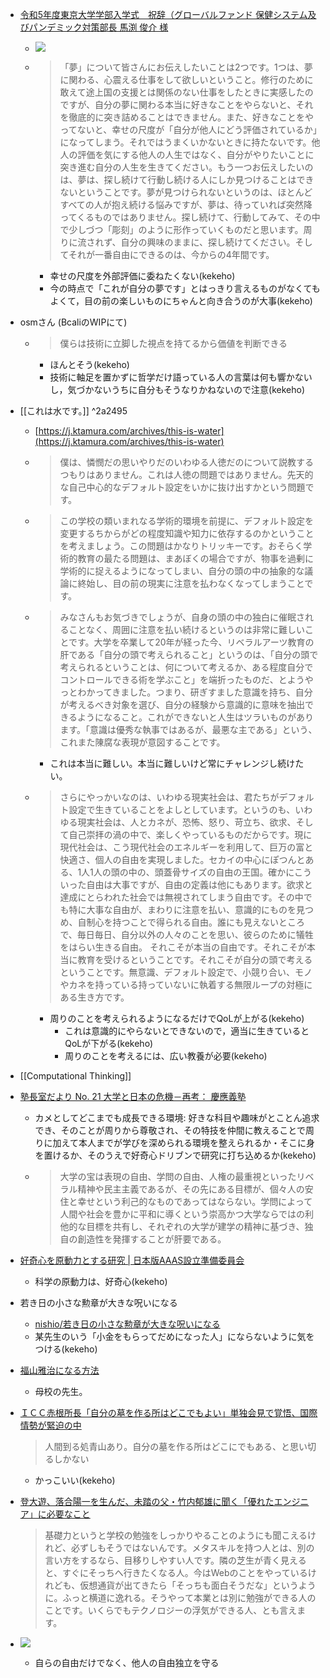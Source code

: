 - [令和5年度東京大学学部入学式　祝辞（グローバルファンド 保健システム及びパンデミック対策部長 馬渕 俊介 様](https://www.u-tokyo.ac.jp/ja/about/president/b_message2023_03.html)
	- ![](https://www.youtube.com/watch?v=o89ByC0O6xs)

	- >  「夢」について皆さんにお伝えしたいことは2つです。1つは、夢に関わる、心震える仕事をして欲しいということ。修行のために敢えて途上国の支援とは関係のない仕事をしたときに実感したのですが、自分の夢に関わる本当に好きなことをやらないと、それを徹底的に突き詰めることはできません。また、好きなことをやってないと、幸せの尺度が「自分が他人にどう評価されているか」になってしまう。それではうまくいかないときに持たないです。他人の評価を気にする他人の人生ではなく、自分がやりたいことに突き進む自分の人生を生きてください。もう一つお伝えしたいのは、夢は、探し続けて行動し続ける人にしか見つけることはできないということです。夢が見つけられないというのは、ほとんどすべての人が抱え続ける悩みですが、夢は、待っていれば突然降ってくるものではありません。探し続けて、行動してみて、その中で少しづつ「彫刻」のように形作っていくものだと思います。周りに流されず、自分の興味のままに、探し続けてください。そしてそれが一番自由にできるのは、今からの4年間です。
		- 幸せの尺度を外部評価に委ねたくない(kekeho)
		- 今の時点で「これが自分の夢です」とはっきり言えるものがなくてもよくて，目の前の楽しいものにちゃんと向き合うのが大事(kekeho)

- osmさん (BcaliのWIPにて)
	- > 僕らは技術に立脚した視点を持てるから価値を判断できる
		- ほんとそう(kekeho)
		- 技術に軸足を置かずに哲学だけ語っている人の言葉は何も響かないし，気づかないうちに自分もそうなりかねないので注意(kekeho)

- [[これは水です。]] ^2a2495
	- [https://j.ktamura.com/archives/this-is-water](https://j.ktamura.com/archives/this-is-water)
	- > 僕は、憐憫だの思いやりだのいわゆる人徳だのについて説教するつもりはありません。これは人徳の問題ではありません。先天的な自己中心的なデフォルト設定をいかに抜け出すかという問題です。
	- > この学校の類いまれなる学術的環境を前提に、デフォルト設定を変更するちからがどの程度知識や知力に依存するのかということを考えましょう。この問題はかなりトリッキーです。おそらく学術的教育の最たる問題は、まあぼくの場合ですが、物事を過剰に学術的に捉えるようになってしまい、自分の頭の中の抽象的な議論に終始し、目の前の現実に注意を払わなくなってしまうことです。
	- > みなさんもお気づきでしょうが、自身の頭の中の独白に催眠されることなく、周囲に注意を払い続けるというのは非常に難しいことです。大学を卒業して20年が経った今、リベラルアーツ教育の肝である「自分の頭で考えられること」というのは、「自分の頭で考えられるということは、何について考えるか、ある程度自分でコントロールできる術を学ぶこと」を端折ったものだ、とようやっとわかってきました。つまり、研ぎすました意識を持ち、自分が考えるべき対象を選び、自分の経験から意識的に意味を抽出できるようになること。これができないと人生はツラいものがあります。「意識は優秀な執事ではあるが、最悪な主である」という、これまた陳腐な表現が意図することです。
		- これは本当に難しい。本当に難しいけど常にチャレンジし続けたい。
	- > さらにやっかいなのは、いわゆる現実社会は、君たちがデフォルト設定で生きていることをよしとしています。というのも、いわゆる現実社会は、人とカネが、恐怖、怒り、苛立ち、欲求、そして自己崇拝の渦の中で、楽しくやっているものだからです。現に現代社会は、こう現代社会のエネルギーを利用して、巨万の富と快適さ、個人の自由を実現しました。セカイの中心にぽつんとある、1人1人の頭の中の、頭蓋骨サイズの自由の王国。確かにこういった自由は大事ですが、自由の定義は他にもあります。欲求と達成にとらわれた社会では無視されてしまう自由です。その中でも特に大事な自由が、まわりに注意を払い、意識的にものを見つめ、自制心を持つことで得られる自由。誰にも見えないところで、毎日毎日、自分以外の人々のことを思い、彼らのために犠牲をはらい生きる自由。 それこそが本当の自由です。それこそが本当に教育を受けるということです。それこそが自分の頭で考えるということです。無意識、デフォルト設定で、小競り合い、モノやカネを持っている持っていないに執着する無限ループの対極にある生き方です。
		- 周りのことを考えられるようになるだけでQoLが上がる(kekeho)
			- これは意識的にやらないとできないので，適当に生きているとQoLが下がる(kekeho)
			- 周りのことを考えるには、広い教養が必要(kekeho)

- [[Computational Thinking]]

- [塾長室だより No. 21 大学と日本の危機－再考： 慶應義塾](https://www.keio.ac.jp/ja/about/president/blog/2024/2/27/379-157072/)
	- カメとしてどこまでも成長できる環境: 好きな科目や趣味がとことん追求でき、そのことが周りから尊敬され、その特技を仲間に教えることで周りに加えて本人までが学びを深められる環境を整えられるか・そこに身を置けるか、そのうえで好奇心ドリブンで研究に打ち込めるか(kekeho)
	- > 大学の宝は表現の自由、学問の自由、人権の最重視といったリベラル精神や民主主義であるが、その先にある目標が、個々人の安住と幸せという利己的なものであってはならない。学問によって人間や社会を豊かに平和に導くという崇高かつ大学ならではの利他的な目標を共有し、それぞれの大学が建学の精神に基づき、独自の創造性を発揮することが肝要である。

- [好奇心を原動力とする研究 | 日本版AAAS設立準備委員会](https://jaas.group/好奇心を原動力とする研究/)
	- 科学の原動力は、好奇心(kekeho)

- 若き日の小さな勲章が大きな呪いになる
	- [nishio/若き日の小さな勲章が大きな呪いになる](https://scrapbox.io/nishio/若き日の小さな勲章が大きな呪いになる)
	- 某先生のいう「小金をもらってだめになった人」にならないように気をつける(kekeho)

- [福山雅治になる方法](https://kosen-teachers.tumblr.com/post/37778909039/福山雅治になる方法)
	- 母校の先生。

- [ＩＣＣ赤根所長「自分の墓を作る所はどこでもよい」単独会見で覚悟、国際情勢が緊迫の中](https://www.sankei.com/article/20240617-BHHRVDHB7VAUXA5WMZRJ5O5SOE/)
	> 人間到る処青山あり。自分の墓を作る所はどこにでもある、と思い切るしかない
	- かっこいい(kekeho)

- [登大遊、落合陽一を生んだ、未踏の父・竹内郁雄に聞く「優れたエンジニア」に必要なこと](https://type.jp/et/feature/25602/)
	> 基礎力というと学校の勉強をしっかりやることのようにも聞こえるけれど、必ずしもそうではないんです。メタスキルを持つ人とは、別の言い方をするなら、目移りしやすい人です。隣の芝生が青く見えると、すぐにそっちへ行きたくなる人。今はWebのことをやっているけれども、仮想通貨が出てきたら「そっちも面白そうだな」というように。ふっと横道に逸れる。そうやって本業とは別に勉強ができる人のことです。いくらでもテクノロジーの浮気ができる人、とも言えます。
	
- ![](https://www.youtube.com/watch?v=bkh8swAIK4g)
	- 自らの自由だけでなく、他人の自由独立を守る